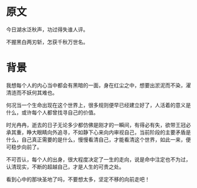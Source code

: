 # 原文

今日湖水泛秋声，功过得失谁人评。

不握黑白两刃斩，怎获千秋万世名。

# 背景 

我想每个人的内心当中都会有黑暗的一面，身在红尘之中，想要出淤泥而不染，濯清涟而不妖何其难也。

何况当一个生命出现在这个世界上，很多规则便早已经建立好了，人活着的意义是什么，或许每个人都曾找寻自己的价值。

时光冉冉，逝去的日子无论多少都仿佛是刚才的一瞬间，有得必有失，欲带王冠必承其重，睁大眼睛向外追寻，不如静下心来向内审视自己，当前阶段的主要矛盾是什么，自己真正需要的是什么，慢慢看清自己，才能看清这个世界，如此一来，便可稳步向前了。

不可否认，每个人的出身，很大程度决定了一生的走向，说是命中注定也不为过，认清现实，不断的超越自己，才是人生的可贵之处。

看到心中的那块圣地了吗，不要想太多，坚定不移的向前走吧！
